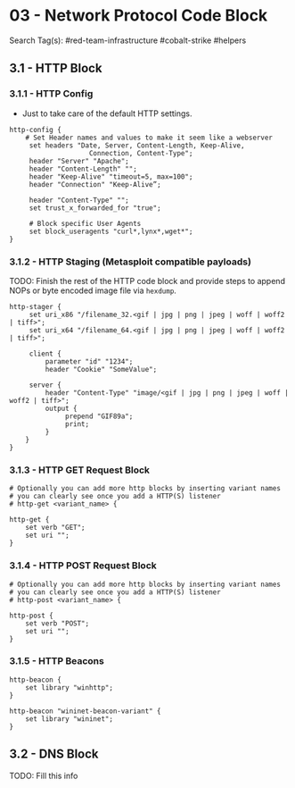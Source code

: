 # 03 - Network Protocol Code Block

Search Tag(s): #red-team-infrastructure #cobalt-strike #helpers

## 3.1 - HTTP Block

### 3.1.1 - HTTP Config

- Just to take care of the default HTTP settings.

```
http-config {
	# Set Header names and values to make it seem like a webserver
     set headers "Date, Server, Content-Length, Keep-Alive, 
                    Connection, Content-Type";
     header "Server" "Apache";
     header "Content-Length" "";
     header "Keep-Alive" "timeout=5, max=100";
     header "Connection" "Keep-Alive”;
     
     header "Content-Type" "";
     set trust_x_forwarded_for "true";
     
     # Block specific User Agents
     set block_useragents "curl*,lynx*,wget*";
}
```

### 3.1.2 - HTTP Staging (Metasploit compatible payloads)

TODO: Finish the rest of the HTTP code block and provide steps to append NOPs or byte encoded image file via `hexdump`.

```
http-stager {
     set uri_x86 "/filename_32.<gif | jpg | png | jpeg | woff | woff2 | tiff>"; 
     set uri_x64 "/filename_64.<gif | jpg | png | jpeg | woff | woff2 | tiff>";
     
     client {
	     parameter "id" "1234";
	     header "Cookie" "SomeValue";
	     
	 server {
	     header "Content-Type" "image/<gif | jpg | png | jpeg | woff | woff2 | tiff>"; 
	     output {
	          prepend "GIF89a"; 
	          print;
	     }
	}
}
```

### 3.1.3 - HTTP GET Request Block

```
# Optionally you can add more http blocks by inserting variant names
# you can clearly see once you add a HTTP(S) listener
# http-get <variant_name> {

http-get {
	set verb "GET";
	set uri "";
}
```

### 3.1.4 - HTTP POST Request Block

```
# Optionally you can add more http blocks by inserting variant names
# you can clearly see once you add a HTTP(S) listener
# http-post <variant_name> {

http-post {
	set verb "POST";
	set uri "";
}
```

### 3.1.5 - HTTP Beacons

```
http-beacon {
    set library "winhttp";
}

http-beacon "wininet-beacon-variant" {
    set library "wininet";
}
```

## 3.2 - DNS Block

TODO: Fill this info

```

```